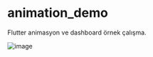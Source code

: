 # animation_demo
Flutter animasyon ve dashboard örnek çalışma.

![image](https://github.com/salimaydogan/animation_dashboardDemo/assets/110465309/75a5864e-9b01-45ad-b916-0891671b95f6)



